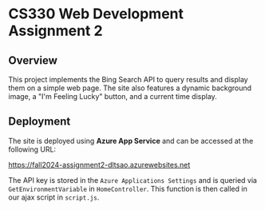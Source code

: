 # CS330 Web Development Assignment 2

## Overview

This project implements the Bing Search API to query results and display them on a simple web page. The site also features a dynamic background image, a "I'm Feeling Lucky" button, and a current time display.

## Deployment

The site is deployed using **Azure App Service** and can be accessed at the following URL:

https://fall2024-assignment2-dltsao.azurewebsites.net

The API key is stored in the `Azure Applications Settings` and is queried via `GetEnvironmentVariable` in `HomeController`. This function is then called in our ajax script in `script.js`.
